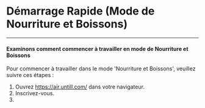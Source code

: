 # Démarrage Rapide (Mode de Nourriture et Boissons)

--------------------

#### Examinons comment commencer à travailler en mode de Nourriture et Boissons

Pour commencer à travailler dans le mode 'Nourriture et Boissons', veuillez suivre ces étapes :

1. Ouvrez https://air.untill.com/ dans votre navigateur.
2. Inscrivez-vous.
3. 


